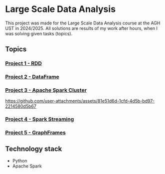 # Large Scale Data Analysis
This project was made for the Large Scale Data Analysis course at the AGH UST in 2024/2025. All solutions are results of my work after hours, when I was solving given tasks (topics).
## Topics
### <a href="https://github.com/bjam24/agh-large-scale-data-analysis/blob/master/Lab1_RDD/lab1_RDD.ipynb">Project 1 - RDD</a>

### <a href="https://github.com/bjam24/agh-large-scale-data-analysis/blob/master/Lab2_SQL/lab2_SQL.ipynb">Project 2 - DataFrame</a>

### <a href="https://github.com/bjam24/agh-large-scale-data-analysis/blob/master/Lab3_Cluster/lab3_cluster.ipynb">Project 3 - Apache Spark Cluster</a>

https://github.com/user-attachments/assets/81e51d6d-1cfd-4d5b-bd97-2214580d5b67

### <a href="https://github.com/bjam24/agh-large-scale-data-analysis/blob/master/Lab4_Structured_Data/lab4_Structured_streaming.ipynb">Project 4 - Spark Streaming</a>

### <a href="https://github.com/bjam24/agh-large-scale-data-analysis/blob/master/Lab4_Structured_Data/lab4_Structured_streaming.ipynb">Project 5 - GraphFrames</a>

## Technology stack
- Python
- Apache Spark
